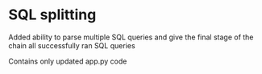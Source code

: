 # SQL splitting
Added ability to parse multiple SQL queries and give the final stage of the chain all successfully ran SQL queries


Contains only updated app.py code

